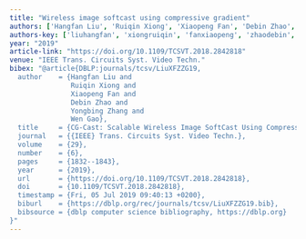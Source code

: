 ```yaml
---
title: "Wireless image softcast using compressive gradient"
authors: ['Hangfan Liu', 'Ruiqin Xiong', 'Xiaopeng Fan', 'Debin Zhao', 'Yongbing Zhang', 'Wen Gao 0001']
authors-key: ['liuhangfan', 'xiongruiqin', 'fanxiaopeng', 'zhaodebin', 'zhangyongbing', 'gaowen']
year: "2019"
article-link: "https://doi.org/10.1109/TCSVT.2018.2842818"
venue: "IEEE Trans. Circuits Syst. Video Techn."
bibex: "@article{DBLP:journals/tcsv/LiuXFZZG19,
  author    = {Hangfan Liu and
               Ruiqin Xiong and
               Xiaopeng Fan and
               Debin Zhao and
               Yongbing Zhang and
               Wen Gao},
  title     = {CG-Cast: Scalable Wireless Image SoftCast Using Compressive Gradient},
  journal   = {{IEEE} Trans. Circuits Syst. Video Techn.},
  volume    = {29},
  number    = {6},
  pages     = {1832--1843},
  year      = {2019},
  url       = {https://doi.org/10.1109/TCSVT.2018.2842818},
  doi       = {10.1109/TCSVT.2018.2842818},
  timestamp = {Fri, 05 Jul 2019 09:40:13 +0200},
  biburl    = {https://dblp.org/rec/journals/tcsv/LiuXFZZG19.bib},
  bibsource = {dblp computer science bibliography, https://dblp.org}
}"
---
```

